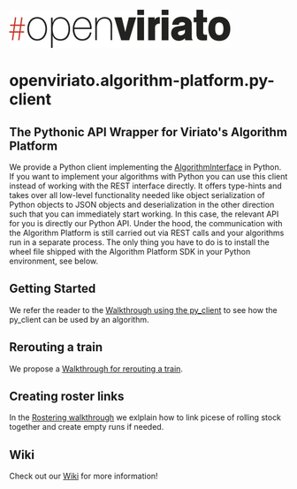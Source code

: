 ![#openviriato logo](openviriato_400px.png)

# openviriato.algorithm-platform.py-client

## The Pythonic API Wrapper for Viriato's Algorithm Platform

We provide a Python client implementing the [AlgorithmInterface](py_client/algorithm_interface/algorithm_interface.py) in Python. If you want to implement your algorithms with Python you can use this client instead of working with the REST interface directly. It offers type-hints and takes over all low-level functionality needed like object serialization of Python objects to JSON objects and deserialization in the other direction such that you can immediately start working. In this case, the relevant API for you is directly our Python API. Under the hood, the communication with the Algorithm Platform is still carried out via REST calls and your algorithms run in a separate process. The only thing you have to do is to install the wheel file shipped with the Algorithm Platform SDK in your Python environment, see below.

## Getting Started

We refer the reader to the [Walkthrough using the py_client](walkthroughs/py_client_usage/dist/py_client_usage.md) to see how the py_client can be used by an algorithm.

## Rerouting a train

We propose a [Walkthrough for rerouting a train](walkthroughs/rerouting_a_train/dist/rerouting_a_train.md).

## Creating roster links

In the [Rostering walkthrough](walkthroughs/rostering/dist/index.md) we exlplain how to link picese of rolling stock together and create empty runs if needed. 

## Wiki

Check out our [Wiki](https://github.com/sma-software/openviriato.algorithm-platform.py-client/wiki) for more information!

